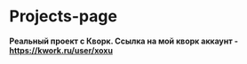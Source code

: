 # Projects-page
**Реальный проект с Кворк. Ссылка на мой кворк аккаунт - https://kwork.ru/user/xoxu**
